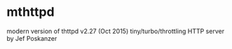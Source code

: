 # mthttpd
modern version of thttpd v2.27 (Oct 2015) tiny/turbo/throttling HTTP server by Jef Poskanzer
